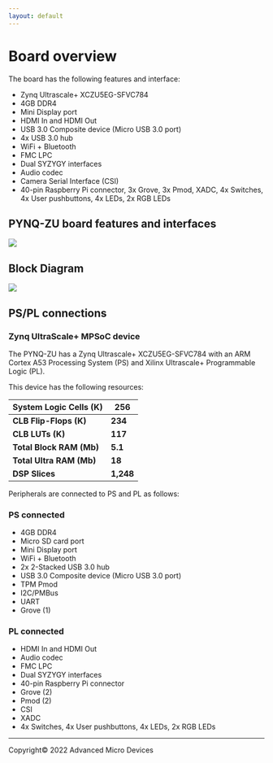 ```yaml
---
layout: default
---
```


# Board overview

The board has the following features and interface:

* Zynq Ultrascale+ XCZU5EG-SFVC784
* 4GB DDR4
* Mini Display port
* HDMI In and HDMI Out
* USB 3.0  Composite device (Micro USB 3.0 port)
* 4x USB 3.0 hub
* WiFi + Bluetooth
* FMC LPC
* Dual SYZYGY interfaces
* Audio codec
* Camera Serial Interface (CSI)
* 40-pin Raspberry Pi connector, 3x Grove, 3x Pmod, XADC, 4x Switches, 4x User pushbuttons, 4x LEDs, 2x RGB LEDs   

## PYNQ-ZU board features and interfaces

![](./images/pynqgzu_hardware.png)

## Block Diagram

![](./images/pynqgzu_block_diagram.png)

## PS/PL connections

### Zynq UltraScale+ MPSoC device

The PYNQ-ZU has a Zynq Ultrascale+ XCZU5EG-SFVC784 with an ARM Cortex A53 Processing System (PS) and Xilinx Ultrascale+ Programmable Logic (PL).

This device has the following resources:

| System Logic Cells (K) | 256 |
|-|-|
| __CLB Flip-Flops (K)__ | __234__ |
| __CLB LUTs (K)__ | __117__ |
| __Total Block RAM (Mb)__ | __5.1__ |
| __Total Ultra RAM (Mb)__ | __18__ |
| __DSP Slices__ | __1,248__ |

Peripherals are connected to PS and PL as follows:

### PS connected

* 4GB DDR4
* Micro SD card port
* Mini Display port
* WiFi + Bluetooth
* 2x 2-Stacked USB 3.0 hub
* USB 3.0  Composite device (Micro USB 3.0 port)
* TPM Pmod
* I2C/PMBus
* UART
* Grove (1)

### PL connected

* HDMI In and HDMI Out
* Audio codec
* FMC LPC
* Dual SYZYGY interfaces
* 40-pin Raspberry Pi connector
* Grove (2)
* Pmod (2)
* CSI
* XADC
* 4x Switches, 4x User pushbuttons, 4x LEDs, 2x RGB LEDs   

---------------------------------------
<p class="copyright">Copyright&copy; 2022 Advanced Micro Devices</p>